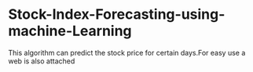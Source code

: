 # Stock-Index-Forecasting-using-machine-Learning
This algorithm can  predict the stock price for certain days.For easy use a web is also attached 
